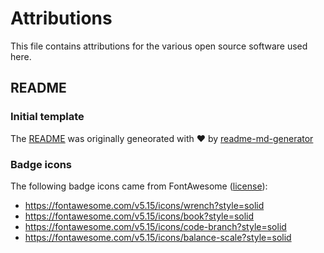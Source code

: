 # Attributions

This file contains attributions for the various open source software used here.

## README

### Initial template

The [README](README.md) was originally geneorated with ❤️ by [readme-md-generator](https://github.com/kefranabg/readme-md-generator)

### Badge icons

The following badge icons came from FontAwesome ([license](https://fontawesome.com/license)):

- https://fontawesome.com/v5.15/icons/wrench?style=solid
- https://fontawesome.com/v5.15/icons/book?style=solid
- https://fontawesome.com/v5.15/icons/code-branch?style=solid
- https://fontawesome.com/v5.15/icons/balance-scale?style=solid
